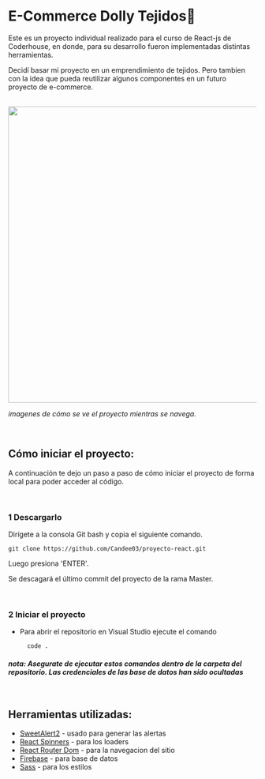 # **E-Commerce Dolly Tejidos🐑**
Este es un proyecto individual realizado para el curso de React-js de Coderhouse, en donde, para su desarrollo fueron implementadas distintas herramientas.

Decidí basar mi proyecto en un emprendimiento de tejidos. Pero tambien con la idea que pueda reutilizar algunos componentes en un futuro proyecto de e-commerce.


<br>

<div>
  <a href="https://codesandbox.io">
    <img src="https://firebasestorage.googleapis.com/v0/b/dollytienda-b36ab.appspot.com/o/Sin%20t%C3%ADtulo%20-%20Google%20Chrome%2030_3_2023%2017_13_12.png?alt=media&token=a7047d29-f3ed-4cc5-af23-bd42ad57ae1c" width="600px">
  </a>
</div>

*imagenes de cómo se ve el proyecto mientras se navega.*

<br>

## **Cómo iniciar el proyecto:**

A continuación te dejo un paso a paso de cómo iniciar el proyecto de forma local para poder acceder al código.

<br>

### **1 Descargarlo**
Dirígete a la consola Git bash y copia el siguiente comando. 

    git clone https://github.com/Candee03/proyecto-react.git

Luego presiona 'ENTER'.

Se descagará el último commit del proyecto de la rama Master.

<br>

### **2 Iniciar el proyecto**

- Para abrir el repositorio en Visual Studio ejecute el comando

        code .

#### *nota: Asegurate de ejecutar estos comandos dentro de la carpeta del repositorio. Las credenciales de las base de datos han sido ocultadas*

<br>

## Herramientas utilizadas:

  - [SweetAlert2](https://sweetalert2.github.io/) - usado para generar las alertas
  - [React Spinners](https://mhnpd.github.io/react-loader-spinner/) - para los loaders
  - [React Router Dom](https://reactrouter.com/en/main) - para la navegacion del sitio
  - [Firebase](https://firebase.google.com/?hl=es-419) - para base de datos
  - [Sass](https://sass-lang.com/) - para los estilos